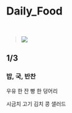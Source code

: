 # Daily_Food
       
> <img src=http://cfile3.uf.tistory.com/image/27238841555BFD8E2292AB>

## 1/3

### 밥, 국, 반찬

우유 한 잔 빵 한 덩어리


시금치
고기
김치
콩
샐러드